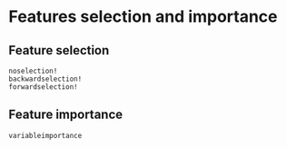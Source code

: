# Features selection and importance

## Feature selection

```@docs
noselection!
backwardselection!
forwardselection!
```

## Feature importance

```@docs
variableimportance
```
